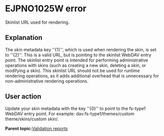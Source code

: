 # EJPNO1025W error

Skinlist URL used for rendering.

## Explanation

The skin metadata key ''\{1\}'', which is used when rendering the skin, is set to ''\{2\}''. This is a valid URL, but is pointing to the skinlist WebDAV entry point. The skinlist entry point is intended for performing administrative operations with skins \(such as creating a new skin, deleting a skin, or modifying a skin\). This skinlist URL should not be used for runtime rendering operations, as it adds additional overhead that is unnecessary for non-administrative rendering operations.

## User action

Update your skin metadata with the key ''\{0\}'' to point to the fs-type1 WebDAV entry point. For example: dav:fs-type1/themes/custom theme/skins/custom skin/.

**Parent topic:**[Validation reports](../dev-theme/themopt_an_val_reports.md)

